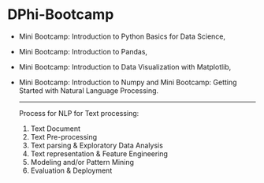 # DPhi-Bootcamp

- Mini Bootcamp: Introduction to Python Basics for Data Science, 

- Mini Bootcamp: Introduction to Pandas, 

- Mini Bootcamp: Introduction to Data Visualization with Matplotlib, 

- Mini Bootcamp: Introduction to Numpy and Mini Bootcamp: Getting Started with Natural Language Processing.

  ---
  Process for NLP for Text processing:
  
  1. Text Document
  2. Text Pre-processing
  3. Text parsing & Exploratory Data Analysis
  4. Text representation & Feature Engineering
  5. Modeling and/or Pattern Mining
  6. Evaluation & Deployment
